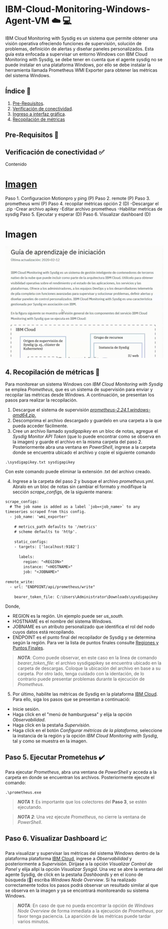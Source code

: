 # IBM-Cloud-Monitoring-Windows-Agent-VM :cloud: :computer:
IBM Cloud Monitoring with Sysdig es un sistema que permite obtener una visión operativa ofreciendo funciones de supervisión, solución de problemas, definición de alertas y diseñar paneles personalizados. Esta guía esta enfocada a supervisar un entorno Windows con IBM Cloud Monitoring with Sysdig, se debe tener en cuenta que el agente sysdig no se puede instalar en una plataforma Windows, por ello se debe instalar la herramienta llamada Prometheus WMI Exporter para obtener las métricas del sistema Windows.

## Índice  :bookmark_tabs:
1. [Pre-Requisitos](#Pre-Requisitos-pencil).
2. [Verificación de conectividad](#Verificación-de-conectividad).
3. [Ingreso a interfaz gráfica](#Ingreso-a-interfaz-gráfica).
4. [Recopilación de métricas](#Recopilación-de-métricas)

## Pre-Requisitos :pencil:
## Verificación de conectividad :white_check_mark:
Contenido
# [Imagen](#Imagen)
Paso 1. Configuracion Motionpro y ping (P)
Paso 2. remote (P)
Paso 3. prometheus wmi (P)
Paso 4. recopilar métricas opción 2 (D)
-Descargar el .zip
-Crear archivo apikey
-Editar archivo prometheus
-Habilitar metricas de sysdig
Paso 5. Ejecutar y esperar (D)
Paso 6. Visualizar dashboard (D)

# Imagen
<p align="center"><img width="520" src="https://github.com/emeloibmco/IBM-Cloud-Monitoring-Windows-Agent-VM/blob/main/prueba_Trim.gif"></p>



## 4. Recopilación de métricas :hammer:
Para monitorear un sistema Windows con *IBM Cloud Monitoring with Sysdig* se emplea *Prometheus*, que es un sistema de supervisión para enviar y recopilar las métricas desde Windows. A continuación, se presentan los pasos para realizar la recopilación.

1. Descargue el sistema de supervisión [*prometheus-2.24.1.windows-amd64.zip*.](https://prometheus.io/download/) 
2. Descomprima el archivo descargado y guardelo en una carpeta a la que pueda acceder fácilmente. 
3. Cree un archivo llamado *sysdigapikey* en un bloc de notas, agregue el *Sysdig Monitor API Token* (que lo puede encontrar como se observa en la imagen) y guarde el archivo en la misma carpeta del paso 2. Posteriormente abra una ventana en *PowerShell*, ingrese a la carpeta donde se encuentra ubicado el archivo y copie el siguiente comando 
```
.\sysdigapikey.txt sysdigapikey
```
   Con este comando puede eliminar la extensión .txt del archivo creado. 

4. Ingrese a la carpeta del paso 2 y busque el archivo *prometheus.yml*. Abralo en un bloc de notas sin cambiar el formato y modifique la sección *scrape_configs*, de la siguiente manera:
```
scrape_configs:
  # The job name is added as a label `job=<job_name>` to any timeseries scraped from this config.
  - job_name: 'wmi_exporter'

    # metrics_path defaults to '/metrics'
    # scheme defaults to 'http'.

    static_configs:
    - targets: ['localhost:9182']

      labels:
        region: "<REGION>"
        instance: "<HOSTNAME>"
        job: "<JOBNAME>"

remote_write:
  - url: "ENDPOINT/api/prometheus/write"

    bearer_token_file: C:\Users\Administrator\Downloads\sysdigapikey
```
Donde,
- REGION es la región. Un ejemplo puede ser *us_south.*
- HOSTNAME es el nombre del sistema Windows.
- JOBNAME es un atributo personalizado que identifica el rol del nodo cuyos datos está recopilando.
- ENDPOINT es el punto final del recopilador de Sysdig y se determina según la región. Para ver la lista de puntos finales consulte [Regiones y Puntos Finales](https://cloud.ibm.com/docs/Monitoring-with-Sysdig?topic=Monitoring-with-Sysdig-endpoints#endpoints_ingestion).

>**_NOTA_**: Como puede observar, en este caso en la linea de comando *bearer_token_file:* el archivo sysdigapikey se encuentra ubicado en la carpeta de descargas. Coloque la ubicación del archivo en base a su carpeta. Por otro lado, tenga cuidado con la identación, de lo contrario puede presentar problemas durante la ejecución de *Prometheus*.

5. Por último, habilite las métricas de Sysdig en la plataforma [IBM Cloud](https://cloud.ibm.com/login). Para ello, siga los pasos que se presentan a continuació:
- Inicie sesión.
- Haga click en el "menú de hamburguesa" y elija la opción *Observabilidad*.
- Haga click en la pestaña *Supervisión*.
- Haga click en el botón *Configurar métricas de la plataforma*, seleccione la instancia de la región y la opción *IBM Cloud Monitoring with Sysdig*, tal y como se muestra en la imagen.
 
 
## Paso 5. Ejecutar Prometehus :heavy_check_mark:
Para ejecutar *Prometheus*, abra una ventana de *PowerShell* y acceda a la carpeta en donde se encuentran los archivos. Posteriormente ejecute el comando:
```
.\prometheus.exe 
```
>**_NOTA 1_**: Es importante que los colectores del **Paso 3**, se estén ejecutando. 

>**_NOTA 2_**: Una vez ejecute *Prometheus*, no cierre la ventana  de *PowerShell*.


## Paso 6. Visualizar Dashboard :chart_with_upwards_trend:
Para visualizar y supervisar las métricas del sistema Windows dentro de la plataforma plataforma [IBM Cloud](https://cloud.ibm.com/login), ingrese a *Observabilidad* y posteriormente a *Supervisión*. Dirijase a la opción *Visualizar Control de Panel* y elija allpi la opción *Visualizar Sysgid*. Una vez se abre la ventana del agente Sysdig, de click en la pestaña *Dashboards* y en el ícono de búsqueda (:mag_right:) escriba *Windows Node Overview*. Si ha realizado correctamente todos los pasos podrá observar un resultado similar al que se observa en la imagen y ya se encontrará monitoreando su sistema Windows.

>**_NOTA_**: En caso de que no pueda encontrar la opción de *Windows Node Overview* de forma inmediata a la ejecución de *Prometheus*, por favor tenga paciencia. La aparición de las métricas puede tardar varios minutos.
